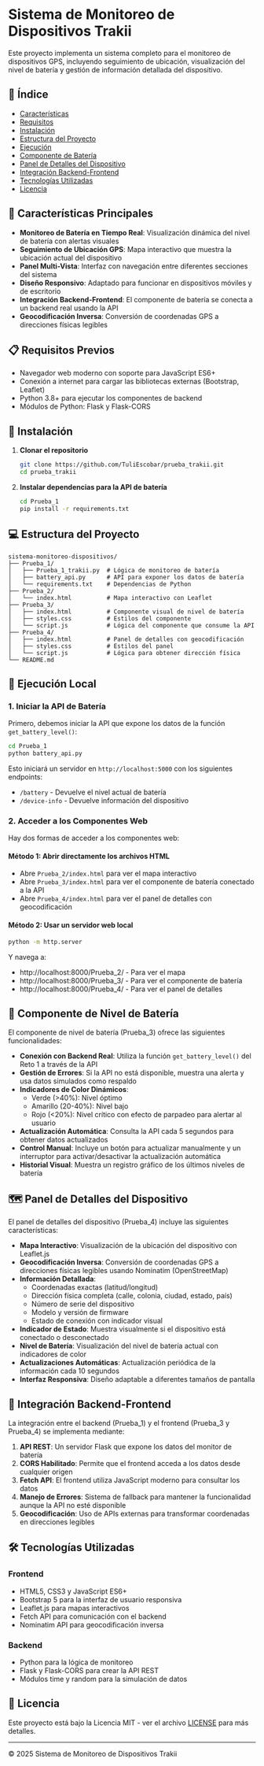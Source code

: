 # Sistema de Monitoreo de Dispositivos Trakii

Este proyecto implementa un sistema completo para el monitoreo de dispositivos GPS, incluyendo seguimiento de ubicación, visualización del nivel de batería y gestión de información detallada del dispositivo.

## 📑 Índice
- [Características](#-características-principales)
- [Requisitos](#-requisitos-previos)
- [Instalación](#-instalación)
- [Estructura del Proyecto](#-estructura-del-proyecto)
- [Ejecución](#-ejecución-local)
- [Componente de Batería](#-componente-de-nivel-de-batería)
- [Panel de Detalles del Dispositivo](#-panel-de-detalles-del-dispositivo)
- [Integración Backend-Frontend](#-integración-backend-frontend)
- [Tecnologías Utilizadas](#-tecnologías-utilizadas)
- [Licencia](#-licencia)

## 🚀 Características Principales

- **Monitoreo de Batería en Tiempo Real**: Visualización dinámica del nivel de batería con alertas visuales
- **Seguimiento de Ubicación GPS**: Mapa interactivo que muestra la ubicación actual del dispositivo
- **Panel Multi-Vista**: Interfaz con navegación entre diferentes secciones del sistema
- **Diseño Responsivo**: Adaptado para funcionar en dispositivos móviles y de escritorio
- **Integración Backend-Frontend**: El componente de batería se conecta a un backend real usando la API
- **Geocodificación Inversa**: Conversión de coordenadas GPS a direcciones físicas legibles

## 📋 Requisitos Previos

- Navegador web moderno con soporte para JavaScript ES6+
- Conexión a internet para cargar las bibliotecas externas (Bootstrap, Leaflet)
- Python 3.8+ para ejecutar los componentes de backend
- Módulos de Python: Flask y Flask-CORS

## 🔧 Instalación

1. **Clonar el repositorio**
   ```bash
   git clone https://github.com/TuliEscobar/prueba_trakii.git
   cd prueba_trakii
   ```

2. **Instalar dependencias para la API de batería**
   ```bash
   cd Prueba_1
   pip install -r requirements.txt
   ```

## 💻 Estructura del Proyecto

```
sistema-monitoreo-dispositivos/
├── Prueba_1/
│   ├── Prueba_1_trakii.py  # Lógica de monitoreo de batería
│   ├── battery_api.py      # API para exponer los datos de batería
│   └── requirements.txt    # Dependencias de Python
├── Prueba_2/
│   └── index.html          # Mapa interactivo con Leaflet
├── Prueba_3/
│   ├── index.html          # Componente visual de nivel de batería
│   ├── styles.css          # Estilos del componente
│   └── script.js           # Lógica del componente que consume la API
├── Prueba_4/
│   ├── index.html          # Panel de detalles con geocodificación
│   ├── styles.css          # Estilos del panel
│   └── script.js           # Lógica para obtener dirección física
└── README.md
```

## 🚀 Ejecución Local

### 1. Iniciar la API de Batería

Primero, debemos iniciar la API que expone los datos de la función `get_battery_level()`:

```bash
cd Prueba_1
python battery_api.py
```

Esto iniciará un servidor en `http://localhost:5000` con los siguientes endpoints:
- `/battery` - Devuelve el nivel actual de batería
- `/device-info` - Devuelve información del dispositivo

### 2. Acceder a los Componentes Web

Hay dos formas de acceder a los componentes web:

#### Método 1: Abrir directamente los archivos HTML
- Abre `Prueba_2/index.html` para ver el mapa interactivo
- Abre `Prueba_3/index.html` para ver el componente de batería conectado a la API
- Abre `Prueba_4/index.html` para ver el panel de detalles con geocodificación

#### Método 2: Usar un servidor web local
```bash
python -m http.server
```
Y navega a:
- http://localhost:8000/Prueba_2/ - Para ver el mapa
- http://localhost:8000/Prueba_3/ - Para ver el componente de batería
- http://localhost:8000/Prueba_4/ - Para ver el panel de detalles

## 📱 Componente de Nivel de Batería

El componente de nivel de batería (Prueba_3) ofrece las siguientes funcionalidades:

- **Conexión con Backend Real**: Utiliza la función `get_battery_level()` del Reto 1 a través de la API
- **Gestión de Errores**: Si la API no está disponible, muestra una alerta y usa datos simulados como respaldo
- **Indicadores de Color Dinámicos**:
  - Verde (>40%): Nivel óptimo
  - Amarillo (20-40%): Nivel bajo
  - Rojo (<20%): Nivel crítico con efecto de parpadeo para alertar al usuario
- **Actualización Automática**: Consulta la API cada 5 segundos para obtener datos actualizados
- **Control Manual**: Incluye un botón para actualizar manualmente y un interruptor para activar/desactivar la actualización automática
- **Historial Visual**: Muestra un registro gráfico de los últimos niveles de batería

## 🗺️ Panel de Detalles del Dispositivo

El panel de detalles del dispositivo (Prueba_4) incluye las siguientes características:

- **Mapa Interactivo**: Visualización de la ubicación del dispositivo con Leaflet.js
- **Geocodificación Inversa**: Conversión de coordenadas GPS a direcciones físicas legibles usando Nominatim (OpenStreetMap)
- **Información Detallada**:
  - Coordenadas exactas (latitud/longitud)
  - Dirección física completa (calle, colonia, ciudad, estado, país)
  - Número de serie del dispositivo
  - Modelo y versión de firmware
  - Estado de conexión con indicador visual
- **Indicador de Estado**: Muestra visualmente si el dispositivo está conectado o desconectado
- **Nivel de Batería**: Visualización del nivel de batería actual con indicadores de color
- **Actualizaciones Automáticas**: Actualización periódica de la información cada 10 segundos
- **Interfaz Responsiva**: Diseño adaptable a diferentes tamaños de pantalla

## 🔌 Integración Backend-Frontend

La integración entre el backend (Prueba_1) y el frontend (Prueba_3 y Prueba_4) se implementa mediante:

1. **API REST**: Un servidor Flask que expone los datos del monitor de batería
2. **CORS Habilitado**: Permite que el frontend acceda a los datos desde cualquier origen
3. **Fetch API**: El frontend utiliza JavaScript moderno para consultar los datos
4. **Manejo de Errores**: Sistema de fallback para mantener la funcionalidad aunque la API no esté disponible
5. **Geocodificación**: Uso de APIs externas para transformar coordenadas en direcciones legibles

## 🛠️ Tecnologías Utilizadas

### Frontend
- HTML5, CSS3 y JavaScript ES6+
- Bootstrap 5 para la interfaz de usuario responsiva
- Leaflet.js para mapas interactivos
- Fetch API para comunicación con el backend
- Nominatim API para geocodificación inversa

### Backend
- Python para la lógica de monitoreo
- Flask y Flask-CORS para crear la API REST
- Módulos time y random para la simulación de datos

## 📄 Licencia

Este proyecto está bajo la Licencia MIT - ver el archivo [LICENSE](LICENSE) para más detalles.

---

© 2025 Sistema de Monitoreo de Dispositivos Trakii 